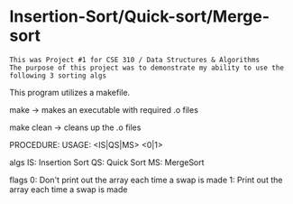 # Insertion-Sort/Quick-sort/Merge-sort
    This was Project #1 for CSE 310 / Data Structures & Algorithms
    The purpose of this project was to demonstrate my ability to use the following 3 sorting algs

This program utilizes a makefile.

make		-> makes an executable with required .o files

make clean	-> cleans up the .o files

PROCEDURE:  <exe> <alg>      <flag>
USAGE:  	<exe> <IS|QS|MS> <0|1>

algs
IS: Insertion Sort
QS: Quick Sort
MS: MergeSort

flags
0: Don't print out the array each time a swap is made
1: Print out the array each time a swap is made
